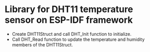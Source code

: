 # Library for DHT11 temperature sensor on ESP-IDF framework
* Create DHT11Struct and call DHT_Init function to initialize.
* Call DHT_Read function to update the temperature and humidity members of the DHT11Struct.
